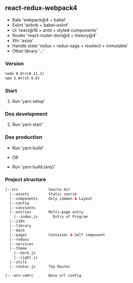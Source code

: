 ## react-redux-webpack4

* Bale 'webpack@4 + babel'
* Eslint 'airbnb + babel-eslint'
* Ui 'react@16 + antd + styled-components'
* Router 'react-router-dom@4 + history@4'
* Xhr 'axios'
* Handle state 'redux + redux-sage + reselect + immutable'
* Other library '...'


### Version
```html
node 8.0+(v8.11.1)
npm 5.0+(v5.6.0)
```

### Start
1. Run 'yarn setup'

### Dos development
2. Run 'yarn start'


### Dos production
* Run 'yarn build'

* OR

* Run 'yarn build:(any)'


### Project structure
```html
|--src              Source dir
  |--assets         Static source
  |--components     Only common & Layout
  |--config              
  |--constants     
  |--entries        Multi-page entry     
    |--index.js       Entry of Program
  |--i18n
  |--library        
  |--mock        
  |--pages          Container & Self component
  |--reduxs
  |--services
  |--theme          
    |--dark.js          
    |--light.js   
  |--utils
  |--router.js      Top Router        

|--.env-cmdrc       Base url config
```
